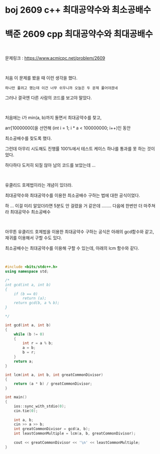 # boj 2609 c++ 최대공약수와 최소공배수

# 백준 2609 cpp 최대공약수와 최대공배수



<br>



문제링크 : https://www.acmicpc.net/problem/2609



<br>



처음 이 문제를 봤을 때 이런 생각을 했다. 

`하나만 풀려고 했는데 이건 너무 쉬우니까 오늘은 두 문제 풀어야겠네`

그러나 결국엔 다른 사람의 코드를 보고야 말았다. 



<br>



처음에는 i가 min(a, b)까지 돌면서 최대공약수를 찾고, 

arr[10000000]을 선언해 (int i = 1; i * a < 100000000; i++)인 동안

최소공배수를 찾도록 했다.

그런데 아무리 시도해도 진행률 100%에서 테스트 케이스 하나를 통과를 못 하는 것이었다.

하다하다 도저히 되질 않아 남의 코드를 보았는데 ...



<br>



유클리드 호제법이라는 개념이 있더라.

최대공약수와 최대공약수를 이용한 최소공배수 구하는 법에 대한 공식이었다.

하 ... 이걸 미리 알았더라면 5분도 안 걸렸을 거 같은데 ........ 다음에 한번만 더 마주쳐라 최대공약수 최소공배수



<br>



아무튼 유클리드 호제법을 이용한 최대공약수 구하는 공식은 아래의 gcd함수와 같고, 재귀를 이용해서 구할 수도 있다.

최소공배수는 최대공약수를 이용해 구할 수 있는데, 아래의 lcm 함수와 같다.



<br>



```c++
#include <bits/stdc++.h>
using namespace std;

/*
int gcd(int a, int b)
{
    if (b == 0)
        return (a);
    return gcd(b, a % b);
}

*/

int gcd(int a, int b)
{
    while (b != 0)
    {
        int r = a % b;
        a = b;
        b = r;
    }
    return a;
}

int lcm(int a, int b, int greatCommonDivisor)
{
    return (a * b) / greatCommonDivisor;
}

int main()
{
    ios::sync_with_stdio(0);
    cin.tie(0);
    
    int a, b;
    cin >> a >> b;
    int greatCommonDivisor = gcd(a, b);
    int leastCommonMultiple = lcm(a, b, greatCommonDivisor);
    
    cout << greatCommonDivisor << '\n' << leastCommonMultiple;
}
```

